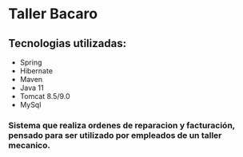 # Taller Bacaro

## Tecnologias utilizadas:
  - Spring
  - Hibernate
  - Maven
  - Java 11
  - Tomcat 8.5/9.0
  - MySql
  
### Sistema que realiza ordenes de reparacion y facturación, pensado para ser utilizado por empleados de un taller mecanico.
